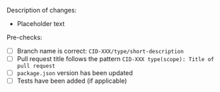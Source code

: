 Description of changes:
* Placeholder text

Pre-checks:
* [ ] Branch name is correct: `CID-XXX/type/short-description`
* [ ] Pull request title follows the pattern `CID-XXX type(scope): Title of pull request`
* [ ] `package.json` version has been updated
* [ ] Tests have been added (if applicable)
